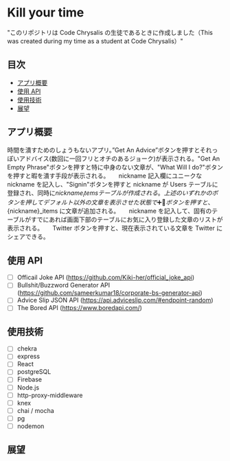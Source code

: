 # Kill your time

"このリポジトリは Code Chrysalis の生徒であるときに作成しました（This was created during my time as a student at Code Chrysalis）"

## 目次

- [アプリ概要](#アプリ概要)
- [使用 API](#使用-api)
- [使用技術](#使用技術)
- [展望](#展望)

## アプリ概要

時間を潰すためのしょうもないアプリ。”Get An Advice”ボタンを押すとそれっぽいアドバイス(数回に一回フリとオチのあるジョーク)が表示される。"Get An Empty Phrase"ボタンを押すと特に中身のない文章が、"What Will I do?"ボタンを押すと暇を潰す手段が表示される。
　 nickname 記入欄にユニークな nickname を記入し、"Signin"ボタンを押すと nickname が Users テーブルに登録され、同時に${nickname}_itemsテーブルが作成される。上述のいずれかのボタンを押してデフォルト以外の文章を表示させた状態で➕💖ボタンを押すと、${nickname}\_items に文章が追加される。
　 nickname を記入して、固有のテーブルがすでにあれば画面下部のテーブルにお気に入り登録した文章のリストが表示される。
　 Twitter ボタンを押すと、現在表示されている文章を Twitter にシェアできる。

## 使用 API

- [ ] Officail Joke API (https://github.com/Kiki-her/official_joke_api)
- [ ] Bullshit/Buzzword Generator API (https://github.com/sameerkumar18/corporate-bs-generator-api)
- [ ] Advice Slip JSON API (https://api.adviceslip.com/#endpoint-random)
- [ ] The Bored API (https://www.boredapi.com/)

## 使用技術

- [ ] chekra
- [ ] express
- [ ] React
- [ ] postgreSQL
- [ ] Firebase
- [ ] Node.js
- [ ] http-proxy-middleware
- [ ] knex
- [ ] chai / mocha
- [ ] pg
- [ ] nodemon

## 展望
